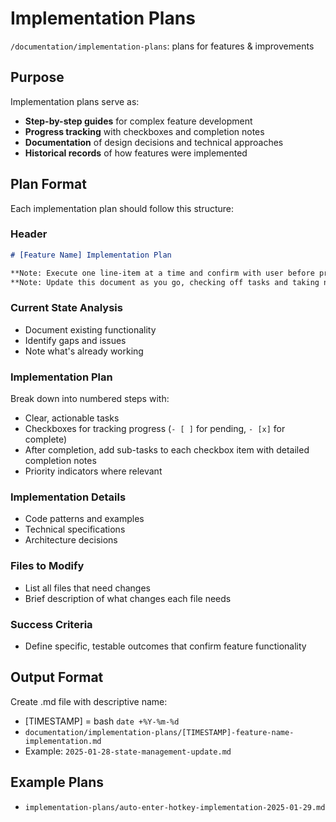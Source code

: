 # Implementation Plans

`/documentation/implementation-plans`: plans for features & improvements

## Purpose

Implementation plans serve as:
- **Step-by-step guides** for complex feature development
- **Progress tracking** with checkboxes and completion notes
- **Documentation** of design decisions and technical approaches
- **Historical records** of how features were implemented

## Plan Format

Each implementation plan should follow this structure:

### Header
```markdown
# [Feature Name] Implementation Plan

**Note: Execute one line-item at a time and confirm with user before proceeding to next**
**Note: Update this document as you go, checking off tasks and taking notes needed for later**
```

### Current State Analysis
- Document existing functionality
- Identify gaps and issues
- Note what's already working

### Implementation Plan
Break down into numbered steps with:
- Clear, actionable tasks
- Checkboxes for tracking progress (`- [ ]` for pending, `- [x]` for complete)
- After completion, add sub-tasks to each checkbox item with detailed completion notes
- Priority indicators where relevant

### Implementation Details
- Code patterns and examples
- Technical specifications
- Architecture decisions

### Files to Modify
- List all files that need changes
- Brief description of what changes each file needs

### Success Criteria
- Define specific, testable outcomes that confirm feature functionality

## Output Format

Create .md file with descriptive name:
- [TIMESTAMP] = bash `date +%Y-%m-%d`
- `documentation/implementation-plans/[TIMESTAMP]-feature-name-implementation.md`
- Example: `2025-01-28-state-management-update.md`

## Example Plans

- `implementation-plans/auto-enter-hotkey-implementation-2025-01-29.md`